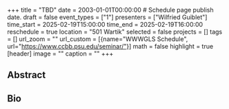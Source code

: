 +++
title = "TBD"
date = 2003-01-01T00:00:00  # Schedule page publish date.
draft = false
event_types = ["1"]
presenters = ["Wilfried Guiblet"]
time_start = 2025-02-19T15:00:00
time_end = 2025-02-19T16:00:00
reschedule = true
location = "501 Wartik"
selected = false
projects = []
tags = []
url_zoom = ""
url_custom = [{name="WWWGLS Schedule", url="https://www.ccbb.psu.edu/seminar/"}]
math = false
highlight = true
[header]
image = ""
caption = ""
+++

## Abstract



## Bio
